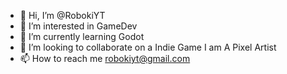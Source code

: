 - 👋 Hi, I’m @RobokiYT
- 👀 I’m interested in GameDev
- 🌱 I’m currently learning Godot
- 💞️ I’m looking to collaborate on a Indie Game I am A Pixel Artist
- 📫 How to reach me robokiyt@gmail.com

<!---
RobokiYT/RobokiYT is a ✨ special ✨ repository because its `README.md` (this file) appears on your GitHub profile.
You can click the Preview link to take a look at your changes.
--->
